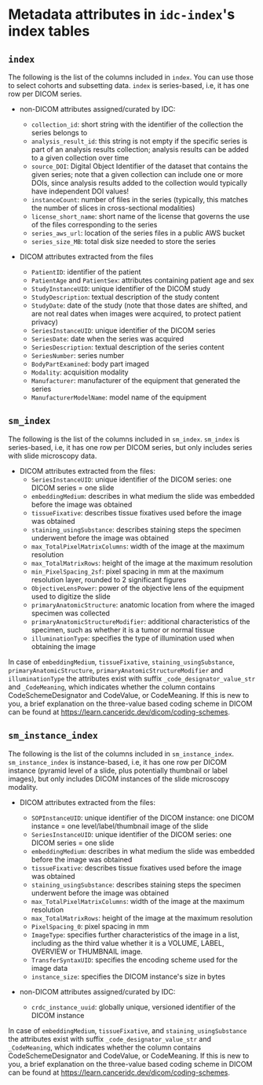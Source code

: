 # Metadata attributes in `idc-index`'s index tables

## `index`

The following is the list of the columns included in `index`. You can use those
to select cohorts and subsetting data. `index` is series-based, i.e, it has one
row per DICOM series.

- non-DICOM attributes assigned/curated by IDC:

  - `collection_id`: short string with the identifier of the collection the
    series belongs to
  - `analysis_result_id`: this string is not empty if the specific series is
    part of an analysis results collection; analysis results can be added to a
    given collection over time
  - `source_DOI`: Digital Object Identifier of the dataset that contains the
    given series; note that a given collection can include one or more DOIs,
    since analysis results added to the collection would typically have
    independent DOI values!
  - `instanceCount`: number of files in the series (typically, this matches the
    number of slices in cross-sectional modalities)
  - `license_short_name`: short name of the license that governs the use of the
    files corresponding to the series
  - `series_aws_url`: location of the series files in a public AWS bucket
  - `series_size_MB`: total disk size needed to store the series

- DICOM attributes extracted from the files
  - `PatientID`: identifier of the patient
  - `PatientAge` and `PatientSex`: attributes containing patient age and sex
  - `StudyInstanceUID`: unique identifier of the DICOM study
  - `StudyDescription`: textual description of the study content
  - `StudyDate`: date of the study (note that those dates are shifted, and are
    not real dates when images were acquired, to protect patient privacy)
  - `SeriesInstanceUID`: unique identifier of the DICOM series
  - `SeriesDate`: date when the series was acquired
  - `SeriesDescription`: textual description of the series content
  - `SeriesNumber`: series number
  - `BodyPartExamined`: body part imaged
  - `Modality`: acquisition modality
  - `Manufacturer`: manufacturer of the equipment that generated the series
  - `ManufacturerModelName`: model name of the equipment

## `sm_index`

The following is the list of the columns included in `sm_index`. `sm_index` is
series-based, i.e, it has one row per DICOM series, but only includes series
with slide microscopy data.

- DICOM attributes extracted from the files:
  - `SeriesInstanceUID`: unique identifier of the DICOM series: one DICOM series
    = one slide
  - `embeddingMedium`: describes in what medium the slide was embedded before
    the image was obtained
  - `tissueFixative`: describes tissue fixatives used before the image was
    obtained
  - `staining_usingSubstance`: describes staining steps the specimen underwent
    before the image was obtained
  - `max_TotalPixelMatrixColumns`: width of the image at the maximum resolution
  - `max_TotalMatrixRows`: height of the image at the maximum resolution
  - `min_PixelSpacing_2sf`: pixel spacing in mm at the maximum resolution layer,
    rounded to 2 significant figures
  - `ObjectiveLensPower`: power of the objective lens of the equipment used to
    digitize the slide
  - `primaryAnatomicStructure`: anatomic location from where the imaged specimen
    was collected
  - `primaryAnatomicStructureModifier`: additional characteristics of the
    specimen, such as whether it is a tumor or normal tissue
  - `illuminationType`: specifies the type of illumination used when obtaining
    the image

In case of `embeddingMedium`, `tissueFixative`, `staining_usingSubstance`,
`primaryAnatomicStructure`, `primaryAnatomicStructureModifier` and
`illuminationType` the attributes exist with suffix `_code_designator_value_str`
and `_CodeMeaning`, which indicates whether the column contains
CodeSchemeDesignator and CodeValue, or CodeMeaning. If this is new to you, a
brief explanation on the three-value based coding scheme in DICOM can be found
at https://learn.canceridc.dev/dicom/coding-schemes.

## `sm_instance_index`

The following is the list of the columns included in `sm_instance_index`.
`sm_instance_index` is instance-based, i.e, it has one row per DICOM instance
(pyramid level of a slide, plus potentially thumbnail or label images), but only
includes DICOM instances of the slide microscopy modality.

- DICOM attributes extracted from the files:

  - `SOPInstanceUID`: unique identifier of the DICOM instance: one DICOM
    instance = one level/label/thumbnail image of the slide
  - `SeriesInstanceUID`: unique identifier of the DICOM series: one DICOM series
    = one slide
  - `embeddingMedium`: describes in what medium the slide was embedded before
    the image was obtained
  - `tissueFixative`: describes tissue fixatives used before the image was
    obtained
  - `staining_usingSubstance`: describes staining steps the specimen underwent
    before the image was obtained
  - `max_TotalPixelMatrixColumns`: width of the image at the maximum resolution
  - `max_TotalMatrixRows`: height of the image at the maximum resolution
  - `PixelSpacing_0`: pixel spacing in mm
  - `ImageType`: specifies further characteristics of the image in a list,
    including as the third value whether it is a VOLUME, LABEL, OVERVIEW or
    THUMBNAIL image.
  - `TransferSyntaxUID`: specifies the encoding scheme used for the image data
  - `instance_size`: specifies the DICOM instance's size in bytes

- non-DICOM attributes assigned/curated by IDC:
  - `crdc_instance_uuid`: globally unique, versioned identifier of the DICOM
    instance

In case of `embeddingMedium`, `tissueFixative`, and `staining_usingSubstance`
the attributes exist with suffix `_code_designator_value_str` and
`_CodeMeaning`, which indicates whether the column contains CodeSchemeDesignator
and CodeValue, or CodeMeaning. If this is new to you, a brief explanation on the
three-value based coding scheme in DICOM can be found at
https://learn.canceridc.dev/dicom/coding-schemes.

